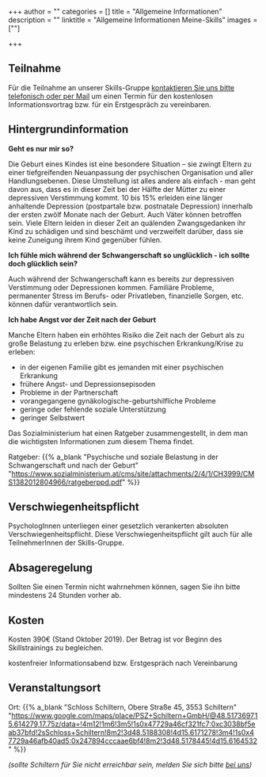 +++
author = ""
categories = []
title = "Allgemeine Informationen"
description = ""
linktitle = "Allgemeine Informationen Meine-Skills"
images = [""]

+++

## Teilnahme

Für die Teilnahme an unserer Skills-Gruppe [kontaktieren Sie uns bitte telefonisch oder per Mail](/contact) um einen Termin für den kostenlosen Informationsvortrag bzw. für ein Erstgespräch zu vereinbaren.

## Hintergrundinformation

**Geht es nur mir so?**

Die Geburt eines Kindes ist eine besondere Situation – sie zwingt Eltern zu einer tiefgreifenden Neuanpassung der psychischen Organisation und aller Handlungsebenen. Diese Umstellung ist alles andere als einfach - man geht davon aus, dass es in dieser Zeit bei der Hälfte der Mütter zu einer depressiven Verstimmung kommt. 10 bis 15% erleiden eine länger anhaltende Depression (postpartale bzw. postnatale Depression) innerhalb der ersten zwölf Monate nach der Geburt. Auch Väter können betroffen sein.
Viele Eltern leiden in dieser Zeit an quälenden Zwangsgedanken ihr Kind zu schädigen und sind beschämt und verzweifelt darüber, dass sie keine Zuneigung ihrem Kind gegenüber fühlen.

**Ich fühle mich während der Schwangerschaft so unglücklich - ich sollte doch glücklich sein?**

Auch während der Schwangerschaft kann es bereits zur depressiven Verstimmung oder Depressionen kommen. Familiäre Probleme, permanenter Stress im Berufs- oder Privatleben, finanzielle Sorgen, etc. können dafür verantwortlich sein.

**Ich habe Angst vor der Zeit nach der Geburt**

Manche Eltern haben ein erhöhtes Risiko die Zeit nach der Geburt als zu große Belastung zu erleben bzw. eine psychischen Erkrankung/Krise zu erleben:

* in der eigenen Familie gibt es jemanden mit einer psychischen Erkrankung
* frühere Angst- und Depressionsepisoden
* Probleme in der Partnerschaft
* vorangegangene gynäkologische-geburtshilfliche Probleme
* geringe oder fehlende soziale Unterstützung
* geringer Selbstwert


Das Sozialministerium hat einen Ratgeber zusammengestellt, in dem man die wichtigsten Informationen zum diesem Thema findet.

Ratgeber: {{% a_blank "Psychische und soziale Belastung in der Schwangerschaft und nach der Geburt" "https://www.sozialministerium.at/cms/site/attachments/2/4/1/CH3999/CMS1382012804966/ratgeberppd.pdf" %}}


## Verschwiegenheitspflicht 

PsychologInnen unterliegen einer gesetzlich verankerten absoluten Verschwiegenheitspflicht. Diese Verschwiegenheitspflicht gilt auch für alle TeilnehmerInnen der Skills-Gruppe. 

## Absageregelung 

Sollten Sie einen Termin nicht wahrnehmen können, sagen Sie ihn bitte mindestens 24 Stunden vorher ab. 

## Kosten 

Kosten 390€ (Stand Oktober 2019). Der Betrag ist vor Beginn des Skillstrainings zu begleichen. 

kostenfreier Informationsabend bzw. Erstgespräch nach Vereinbarung 

## Veranstaltungsort 

Ort: {{% a_blank "Schloss Schiltern, Obere Straße 45, 3553 Schiltern" "https://www.google.com/maps/place/PSZ+Schiltern+GmbH/@48.5173697,15.614279,17.75z/data=!4m12!1m6!3m5!1s0x47729a46cf321fc7:0xc3038bf5eab37bfd!2sSchloss+Schiltern!8m2!3d48.5188308!4d15.6171278!3m4!1s0x47729a46afb40ad5:0x247894cccaae6bf4!8m2!3d48.5178445!4d15.6164532" %}}

*(sollte Schiltern für Sie nicht erreichbar sein, melden Sie sich bitte [bei uns](/contact))*


